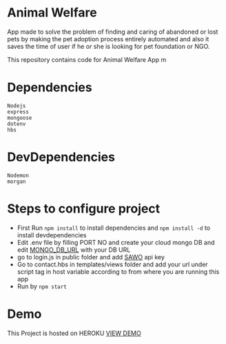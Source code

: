 # Animal Welfare
App made to  solve the problem of finding and caring of abandoned or lost pets  by making the pet adoption process entirely automated and also it saves the time of user if he or she is looking for pet foundation or NGO.

This repository contains code for Animal Welfare App m


# Dependencies 

```
Nodejs
express
mongoose
dotenv
hbs
```


# DevDependencies 

```
Nodemon
morgan
```

# Steps to configure project
* First Run  ```npm install``` to install dependencies and ```npm install -d``` to install devdependencies
* Edit .env file by filling PORT NO and create your cloud mongo DB and edit [MONGO_DB_URL](https://docs.atlas.mongodb.com/getting-started/) with your DB URL
* go to login.js in public folder and add [SAWO](https://dev.sawolabs.com/dash/projects) api key
* Go to contact.hbs in templates/views folder and add your url under script tag in host variable according to from where you are running this app
* Run by ``` npm start  ```

# Demo
This Project is hosted on HEROKU [VIEW DEMO](https://animal-welfare.herokuapp.com/)


